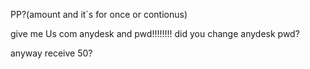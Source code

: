 PP?(amount and it`s for once or contionus)

give me Us com anydesk and pwd!!!!!!!! did you change anydesk pwd?

anyway receive 50?
